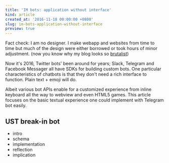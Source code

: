 ```yaml
---
title: 'IM bots: application without interface'
kind: article
created_at: '2016-11-18 00:00:00 +0800'
slug: im-bots-application-without-interface
preview: true
---
```


Fact check: I am no designer. I make webapp and websites from time to
time but much of the design were either borrowed or took hours of minor
adjustment. (now you know why my blog looks so [brutalist](https://theamericangenius.com/business-marketing/brutalist-web-design/))

Now it's 2016, Twitter bots' been around for years; Slack, Telegram and
Facebook Messager all have SDKs for building custom bots. One particular
characteristics of chatbots is that they don't need a rich interface to
function. Plain text + emoji will do.

Albeit various bot APIs enable for a customized experience from
inline keyboard all the way to webview and even HTML5 games. This article
focuses on the basic textual experience one could implement with
Telegram bot easily.

## UST break-in bot

- intro
- schema
- implementation
- reflection
- implication
